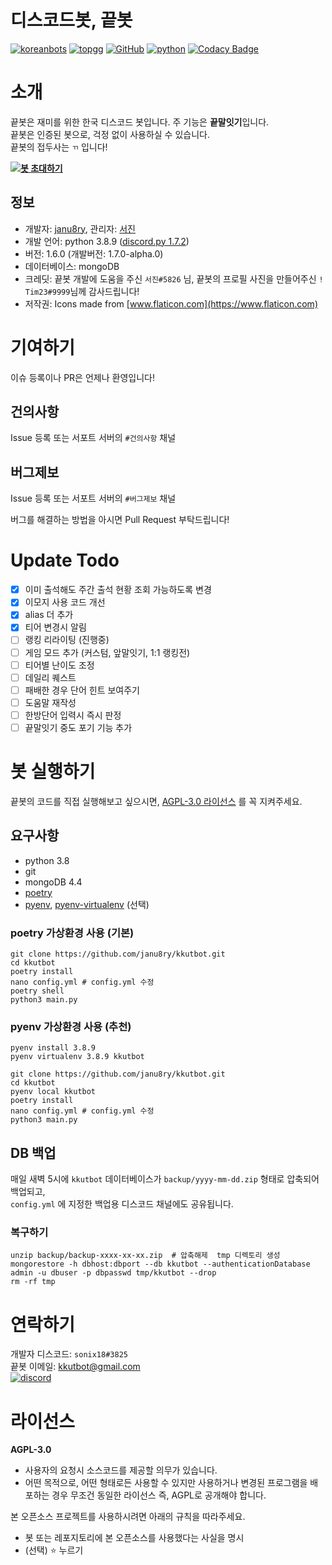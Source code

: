 # 디스코드봇, 끝봇
[![koreanbots](https://api.koreanbots.dev/widget/bots/votes/703956235900420226.svg)](https://koreanbots.dev/bots/703956235900420226)
[![topgg](https://top.gg/api/widget/servers/703956235900420226.svg)](https://top.gg/bot/703956235900420226)
[![GitHub](https://img.shields.io/badge/license-AGPL--3.0-brightgreen)](LICENSE)
[![python](https://img.shields.io/badge/python-3.8-blue)](https://www.python.org/)
[![Codacy Badge](https://api.codacy.com/project/badge/Grade/f5e1c2e0ce394529b1c57f9c8eccc7aa)](https://app.codacy.com/gh/janu8ry/kkutbot?utm_source=github.com&utm_medium=referral&utm_content=janu8ry/kkutbot&utm_campaign=Badge_Grade_Settings)

# 소개
끝봇은 재미를 위한 한국 디스코드 봇입니다.
주 기능은 **끝말잇기**입니다.   
끝봇은 인증된 봇으로, 걱정 없이 사용하실 수 있습니다.    
끝봇의 접두사는 ``ㄲ`` 입니다!

**[![봇 초대하기](https://img.shields.io/badge/%EB%B4%87%20%EC%B4%88%EB%8C%80%ED%95%98%EA%B8%B0-7289DA?style=for-the-badge&logo=discord&logoColor=white)](https://discord.com/api/oauth2/authorize?client_id=703956235900420226&permissions=126016&scope=bot)**


## 정보
- 개발자: [janu8ry](https://github.com/janu8ry), 관리자: [서진](https://github.com/seojin200403)
- 개발 언어: python 3.8.9 ([discord.py 1.7.2](https://discordpy.readthedocs.io/en/latest/index.html))
- 버전: 1.6.0 (개발버전: 1.7.0-alpha.0)
- 데이터베이스: mongoDB  
- 크레딧: 끝봇 개발에 도움을 주신 ``서진#5826`` 님, 끝봇의 프로필 사진을 만들어주신 ``! Tim23#9999``님께 감사드립니다!
- 저작권: Icons made from [www.flaticon.com](https://www.flaticon.com)


# 기여하기
이슈 등록이나 PR은 언제나 환영입니다!

## 건의사항
Issue 등록 또는 서포트 서버의 `#건의사항` 채널
## 버그제보
Issue 등록 또는 서포트 서버의 `#버그제보` 채널

버그를 해결하는 방법을 아시면 Pull Request 부탁드립니다!

# Update Todo
- [x] 이미 출석해도 주간 출석 현황 조회 가능하도록 변경
- [x] 이모지 사용 코드 개선 
- [x] alias 더 추가
- [x] 티어 변경시 알림
- [ ] 랭킹 리라이팅 (진행중)
- [ ] 게임 모드 추가 (커스텀, 앞말잇기, 1:1 랭킹전)
- [ ] 티어별 난이도 조정
- [ ] 데일리 퀘스트
- [ ] 패배한 경우 단어 힌트 보여주기
- [ ] 도움말 재작성
- [ ] 한방단어 입력시 즉시 판정
- [ ] 끝말잇기 중도 포기 기능 추가

# 봇 실행하기
끝봇의 코드를 직접 실행해보고 싶으시면, [AGPL-3.0 라이선스](LICENSE) 를 꼭 지켜주세요.

## 요구사항
- python 3.8
- git
- mongoDB 4.4
- [poetry](https://python-poetry.org)
- [pyenv](https://github.com/pyenv/pyenv), [pyenv-virtualenv](https://github.com/pyenv/pyenv-virtualenv) (선택)

### poetry 가상환경 사용 (기본)
```shell
git clone https://github.com/janu8ry/kkutbot.git
cd kkutbot
poetry install
nano config.yml # config.yml 수정
poetry shell
python3 main.py
```

### pyenv 가상환경 사용 (추천)
```shell
pyenv install 3.8.9
pyenv virtualenv 3.8.9 kkutbot

git clone https://github.com/janu8ry/kkutbot.git
cd kkutbot
pyenv local kkutbot
poetry install
nano config.yml # config.yml 수정
python3 main.py
```

## DB 백업
매일 새벽 5시에 `kkutbot` 데이터베이스가 `backup/yyyy-mm-dd.zip` 형태로 압축되어 백업되고,   
`config.yml` 에 지정한 백업용 디스코드 채널에도 공유됩니다.

### 복구하기

```shell
unzip backup/backup-xxxx-xx-xx.zip  # 압축해제  tmp 디렉토리 생성
mongorestore -h dbhost:dbport --db kkutbot --authenticationDatabase admin -u dbuser -p dbpasswd tmp/kkutbot --drop
rm -rf tmp
```

# 연락하기

개발자 디스코드: ``sonix18#3825``    
끝봇 이메일: [kkutbot@gmail.com](mailto:kkutbot@gmail.com)    
[![discord](https://discordapp.com/api/guilds/702761942217130005/embed.png?style=banner2)](https://discord.gg/z8tRzwf)

# 라이선스

**AGPL-3.0**
- 사용자의 요청시 소스코드를 제공할 의무가 있습니다.
- 어떤 목적으로, 어떤 형태로든 사용할 수 있지만 사용하거나 변경된 프로그램을 배포하는 경우 무조건 동일한 라이선스 즉, AGPL로 공개해야 합니다.

본 오픈소스 프로젝트를 사용하시려면 아래의 규칙을 따라주세요.
- 봇 또는 레포지토리에 본 오픈소스를 사용했다는 사실을 명시
- (선택) ⭐ 누르기
